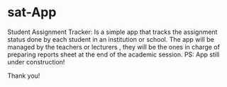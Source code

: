 # sat-App
Student Assignment Tracker: Is a simple app that tracks the assignment status done by each student in an institution or school. The app will be managed by the teachers or lecturers , they will be the ones in charge of preparing reports sheet at the end of the academic session. PS: App still under construction!

Thank you!